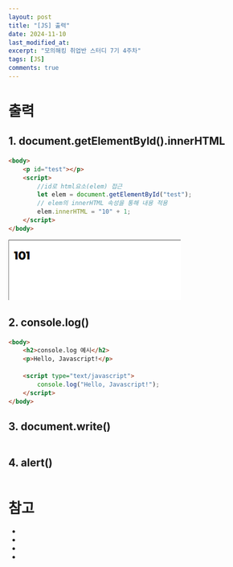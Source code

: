 ```yaml
---
layout: post
title: "[JS] 출력"
date: 2024-11-10
last_modified_at: 
excerpt: "모의해킹 취업반 스터디 7기 4주차"
tags: [JS]
comments: true
---
```


# 출력
## 1. document.getElementById().innerHTML
```html
<body>
    <p id="test"></p>
    <script>
        //id로 html요소(elem) 접근
        let elem = document.getElementById("test");
        // elem의 innerHTML 속성을 통해 내용 적용
        elem.innerHTML = "10" + 1;
    </script>
</body>
```
![alt text](image.png)

## 2. console.log()
```html
<body>
 	<h2>console.log 예시</h2>
  	<p>Hello, Javascript!</p>
  	
	<script type="text/javascript">
	    console.log("Hello, Javascript!");
	</script>
</body>
```

## 3. document.write()
```js

```

## 4. alert()
```js

```

# 참고
* [](https://jinnnkcoding.tistory.com/140)
* []()
* []()
* []()